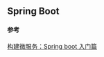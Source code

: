 ## Spring Boot


#### 参考  
[构建微服务：Spring boot 入门篇](https://www.cnblogs.com/ityouknow/p/5662753.html)  



